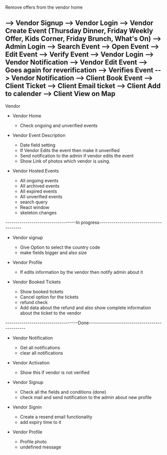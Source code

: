 Remove offers from the vendor home


--> Vendor Signup 
--> Vendor Login 
--> Vendor Create Event (Thursday Dinner, Friday Weekly Offer, Kids Corner, Friday Brunch, What's On)
--> Admin Login
--> Search Event
--> Open Event
--> Edit Event
--> Verify Event
--> Vendor Login
--> Vendor Notification
--> Vendor Edit Event
--> Goes again for reverification
--> Verifies Event 
--> Vendor Notification 
--> Client Book Event
--> Client Ticket
--> Client Email ticket
--> Client Add to calender
--> Client View on Map
------------------------------------------------------------------------------------
Vendor
- Vendor Home
    - Check ongoing and unverified events 

- Vendor Event Description
    - Date field setting
    - If Vendor Edits the event then make it unverified
    - Send notification to the admin if vendor edits the event
    - Show Link of photos which vendor is using. 

- Vendor Hosted Events
    - All ongoing events
    - All archived events
    - All expired events
    - All unverified events
    - search query
    - React window
    - skeleton changes

-----------------------------------In progress---------------------------------------
- Vendor signup
    - Give Option to select the country code
    - make fields bigger and also size
    
- Vendor Profile
    - If edits information by the vendor then notify admin about it 

- Vendor Booked Tickets
    - Show booked tickets
    - Cancel option for the tickets
    - refund check
    - Add data about the refund and also show complete information about the ticket to the vendor

------------------------------------Done----------------------------------------------

- Vendor Notification
    - Get all notifications
    - clear all notifications

- Vendor Activation
    - Show this if vendor is not verified    

- Vendor Signup
    - Check all the fields and conditions (done)
    - check mail and send notification to the admin about new profile

- Vendor Signin
    - Create a resend email functionality
    - add expiry time to it
    
- Vendor Profile
    - Profile photo 
    - undefined message

